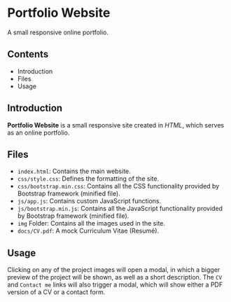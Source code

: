 # Portfolio Website

A small responsive online portfolio.

## Contents

- Introduction
- Files
- Usage

## Introduction

**Portfolio Website** is a small responsive site created in *HTML*, which serves as an online portfolio.

## Files

- `index.html`: Contains the main website.
- `css/style.css`: Defines the formatting of the site.
- `css/bootstrap.min.css`: Contains all the CSS functionality provided by Bootstrap framework (minified file). 
- `js/app.js`: Contains custom JavaScript functions.
- `js/bootstrap.min.js`: Contains all the JavaScript functionality provided by Bootstrap framework (minified file).
- `img` Folder: Contains all the images used in the site. 
- `docs/CV.pdf`: A mock Curriculum Vitae (Resumé).

## Usage

Clicking on any of the project images will open a modal, in which a bigger preview of the project will be shown, as well as a short description. The `CV` and `Contact me` links will also trigger a modal, which will show either a PDF version of a CV or a contact form.